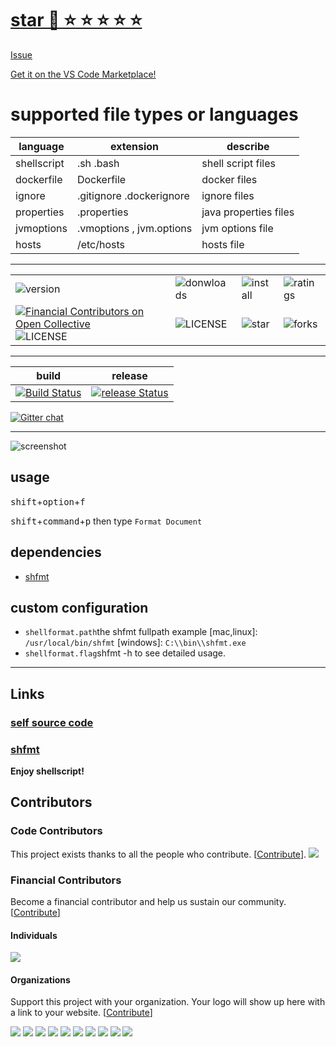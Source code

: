 # <a class="github-button" href="https://github.com/foxundermoon/vs-shell-format" data-icon="octicon-star" data-size="large" data-show-count="true" aria-label="Star foxundermoon/vs-shell-format on GitHub">star 🚀 ⭐️ ⭐️ ⭐️ ⭐️ ⭐️</a>

<a class="github-button" href="https://github.com/foxundermoon/vs-shell-format/issues" data-icon="octicon-issue-opened" data-size="large" data-show-count="true" aria-label="Issue foxundermoon/vs-shell-format on GitHub">Issue</a>

[Get it on the VS Code Marketplace!](https://marketplace.visualstudio.com/items?itemName=foxundermoon.shell-format)

# supported file types or languages

| language    | extension                | describe              |
| ----------- | ------------------------ | --------------------- |
| shellscript | .sh .bash                | shell script files    |
| dockerfile  | Dockerfile               | docker files          |
| ignore      | .gitignore .dockerignore | ignore files          |
| properties  | .properties              | java properties files |
| jvmoptions  | .vmoptions , jvm.options | jvm options file      |
| hosts       | /etc/hosts               | hosts file            |

---

|                                                                                                                                                                                                                                   |                                                                                                  |                                                                                               |                                                                                             |
| --------------------------------------------------------------------------------------------------------------------------------------------------------------------------------------------------------------------------------- | ------------------------------------------------------------------------------------------------ | --------------------------------------------------------------------------------------------- | ------------------------------------------------------------------------------------------- |
| ![version](https://vsmarketplacebadge.apphb.com/version-short/foxundermoon.shell-format.svg)                                                                                                                                      | ![donwloads](https://vsmarketplacebadge.apphb.com/downloads-short/foxundermoon.shell-format.svg) | ![install](https://vsmarketplacebadge.apphb.com/installs-short/foxundermoon.shell-format.svg) | ![ratings](https://vsmarketplacebadge.apphb.com/rating-short/foxundermoon.shell-format.svg) |
| [![Financial Contributors on Open Collective](https://opencollective.com/vsformat/all/badge.svg?label=financial+contributors)](https://opencollective.com/vsformat) ![LICENSE](https://img.shields.io/badge/license-mit-blue.svg) | ![LICENSE](https://img.shields.io/badge/license-Anti%20996-blue.svg)                             | ![star](https://img.shields.io/github/stars/foxundermoon/vs-shell-format.svg)                 | ![forks](https://img.shields.io/github/forks/foxundermoon/vs-shell-format.svg)              |

---

|                                                                                                                 build                                                                                                                  |                                                                                                                release                                                                                                                 |
| :------------------------------------------------------------------------------------------------------------------------------------------------------------------------------------------------------------------------------------: | :------------------------------------------------------------------------------------------------------------------------------------------------------------------------------------------------------------------------------------: |
| [![Build Status](https://foxundermoon.visualstudio.com/vs-shell-format/_apis/build/status/vs-shell-format-CI?branchName=master)](https://foxundermoon.visualstudio.com/vs-shell-format/_build/latest?definitionId=1&branchName=master) | [![release Status](https://dev.azure.com/foxundermoon/vs-shell-format/_apis/build/status/vs-shell-format-deploy?branchName=master)](https://dev.azure.com/foxundermoon/vs-shell-format/_build/latest?definitionId=4&branchName=master) |

[![Gitter chat](https://badges.gitter.im/gitterHQ/gitter.svg)](https://gitter.im/vs-shell-format/community)

---

![screenshot](https://github.com/foxundermoon/vs-shell-format/raw/master/image/shell_format.gif)

## usage

<kbd>shift</kbd>+<kbd>option</kbd>+<kbd>f</kbd>

<kbd>shift</kbd>+<kbd>command</kbd>+<kbd>p</kbd> then type `Format Document`

## dependencies

- [shfmt](https://github.com/mvdan/sh#shfmt)

## custom configuration

- `shellformat.path`the shfmt fullpath example [mac,linux]: `/usr/local/bin/shfmt` [windows]: `C:\\bin\\shfmt.exe`
- `shellformat.flag`shfmt -h to see detailed usage.

---

## Links

### [self source code](https://github.com/foxundermoon/vs-shell-format)

### [shfmt](https://github.com/mvdan/sh)

**Enjoy shellscript!**

## Contributors

### Code Contributors

This project exists thanks to all the people who contribute. [[Contribute](https://github.com/foxundermoon/vs-shell-format/blob/HEAD/CONTRIBUTING.md)].
<a href="https://github.com/foxundermoon/vs-shell-format/graphs/contributors"><img src="https://opencollective.com/vsformat/contributors.svg?width=890&button=false" /></a>

### Financial Contributors

Become a financial contributor and help us sustain our community. [[Contribute](https://opencollective.com/vsformat/contribute)]

#### Individuals

<a href="https://opencollective.com/vsformat"><img src="https://opencollective.com/vsformat/individuals.svg?width=890"></a>

#### Organizations

Support this project with your organization. Your logo will show up here with a link to your website. [[Contribute](https://opencollective.com/vsformat/contribute)]

<a href="https://opencollective.com/vsformat/organization/0/website"><img src="https://opencollective.com/vsformat/organization/0/avatar.svg"></a>
<a href="https://opencollective.com/vsformat/organization/1/website"><img src="https://opencollective.com/vsformat/organization/1/avatar.svg"></a>
<a href="https://opencollective.com/vsformat/organization/2/website"><img src="https://opencollective.com/vsformat/organization/2/avatar.svg"></a>
<a href="https://opencollective.com/vsformat/organization/3/website"><img src="https://opencollective.com/vsformat/organization/3/avatar.svg"></a>
<a href="https://opencollective.com/vsformat/organization/4/website"><img src="https://opencollective.com/vsformat/organization/4/avatar.svg"></a>
<a href="https://opencollective.com/vsformat/organization/5/website"><img src="https://opencollective.com/vsformat/organization/5/avatar.svg"></a>
<a href="https://opencollective.com/vsformat/organization/6/website"><img src="https://opencollective.com/vsformat/organization/6/avatar.svg"></a>
<a href="https://opencollective.com/vsformat/organization/7/website"><img src="https://opencollective.com/vsformat/organization/7/avatar.svg"></a>
<a href="https://opencollective.com/vsformat/organization/8/website"><img src="https://opencollective.com/vsformat/organization/8/avatar.svg"></a>
<a href="https://opencollective.com/vsformat/organization/9/website"><img src="https://opencollective.com/vsformat/organization/9/avatar.svg"></a>

